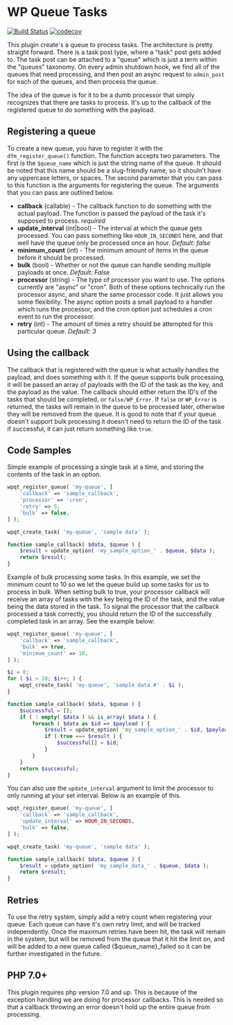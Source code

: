 # WP Queue Tasks
[![Build Status](https://travis-ci.org/dfmedia/wp-queue-tasks.svg?branch=master)](https://travis-ci.org/dfmedia/wp-queue-tasks)
[![codecov](https://codecov.io/gh/dfmedia/wp-queue-tasks/branch/master/graph/badge.svg)](https://codecov.io/gh/dfmedia/wp-queue-tasks)

This plugin create's a queue to process tasks. The architecture is pretty straight forward. There is a task post type, where a "task" post gets added to. The task post can be attached to a "queue" which is just a term within the "queues" taxonomy. On every admin shutdown hook, we find all of the queues that need processing, and then post an async request to `admin_post` for each of the queues, and then process the queue.

The idea of the queue is for it to be a dumb processor that simply recognizes that there are tasks to process. It's up to the callback of the registered queue to do something with the payload.

## Registering a queue
To create a new queue, you have to register it with the `dfm_register_queue()` function. The function accepts two parameters. The first is the `$queue_name` which is just the string name of the queue. It should be noted that this name should be a slug-friendly name, so it shouln't have any uppercase letters, or spaces. The second parameter that you can pass to this function is the arguments for registering the queue. The arguments that you can pass are outlined below.
- **callback** (callable) - The callback function to do something with the actual payload. The function is passed the payload of the task it's supposed to process. *required*
- **update_interval** (int|bool) - The interval at which the queue gets processed. You can pass something like `HOUR_IN_SECONDS` here, and that well have the queue only be processed once an hour. _Default: false_
- **minimum_count** (int) - The minimum amount of items in the queue before it should be processed.
- **bulk** (bool) - Whether or not the queue can handle sending multiple payloads at once. _Default: False_
- **processor** (string) - The type of processor you want to use. The options currently are "async" or "cron". Both of these options technically run the processor async, and share the same processor code. It just allows you some flexibility. The async option posts a small payload to a handler which runs the processor, and the cron option just schedules a cron event to run the processor.
- **retry** (int) - The amount of times a retry should be attempted for this particular queue. _Default: 3_

## Using the callback
The callback that is registered with the queue is what actually handles the payload, and does something with it. If the queue supports bulk processing, it will be passed an array of payloads with the ID of the task as the key, and the payload as the value. The callback should either return the ID's of the tasks that should be completed, or `false/WP_Error`. If `false` or `WP_Error` is returned, the tasks will remain in the queue to be processed later, otherwise they will be removed from the queue. It is good to note that if your queue doesn't support bulk processing it doesn't need to return the ID of the task if successful, it can just return something like `true`.

## Code Samples
Simple example of processing a single task at a time, and storing the contents of the task in an option.
```php
wpqt_register_queue( 'my-queue', [
    'callback' => 'sample_callback',
    'processor' => 'cron',
    'retry' => 5,
    'bulk' => false,
] );

wpqt_create_task( 'my-queue', 'sample data' );

function sample_callback( $data, $queue ) {
    $result = update_option( 'my_sample_option_' . $queue, $data );
    return $result;
}
```
Example of bulk processing some tasks. In this example, we set the minimum count to 10 so we let the queue build up some tasks for us to process in bulk. When setting bulk to true, your processor callback will receive an array of tasks with the key being the ID of the task, and the value being the data stored in the task. To signal the processor that the callback processed a task correctly, you should return the ID of the successfully completed task in an array. See the example below:
```php
wpqt_register_queue( 'my-queue', [
    'callback' => 'sample_callback',
    'bulk' => true,
    'minimum_count' => 10,
] );

$i = 0;
for ( $i < 10; $i++; ) {
    wpgt_create_task( 'my-queue', 'sample data #' . $i );
}

function sample_callback( $data, $queue ) {
    $successful = [];
    if ( ! empty( $data ) && is_array( $data ) {
        foreach ( $data as $id => $payload ) {
            $result = update_option( 'my_sample_option_' . $id, $payload );
            if ( true === $result ) {
                $successful[] = $id;
            }
        }
    }
    return $successful;
}
```
You can also use the `update_interval` argument to limit the processor to only running at your set interval. Below is an example of this.
```php
wpqt_register_queue( 'my-queue', [
    'callback' => 'sample_callback',
    'update_interval' => HOUR_IN_SECONDS,
    'bulk' => false,
] );

wpqt_create_task( 'my-queue', 'sample data' );

function sample_callback( $data, $queue ) {
    $result = update_option( 'my_sample_data_' . $queue, $data );
    return $result;
}
```

## Retries
To use the retry system, simply add a retry count when registering your queue. Each queue can have it's own retry limit, and will be tracked independently. Once the maximum retries have been hit, the task will remain in the system, but will be removed from the queue that it hit the limit on, and will be added to a new queue called {$queue_name}_failed so it can be further investigated in the future.

## PHP 7.0+
This plugin requires php version 7.0 and up. This is because of the exception handling we are doing for processor callbacks. This is needed so that a callback throwing an error doesn't hold up the entire queue from processing.